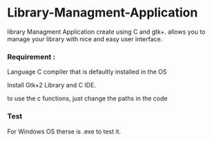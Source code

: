 # Library-Managment-Application
library Managment Application create using C and gtk+. allows you to manage your library with nice and easy user interface.
### Requirement :
Language C compiler that is defaultly installed in the OS

Install Gtk+2 Library and C IDE.

to use the c functions, just change the paths in the code
### Test 
For Windows OS therse is .exe to test it.

